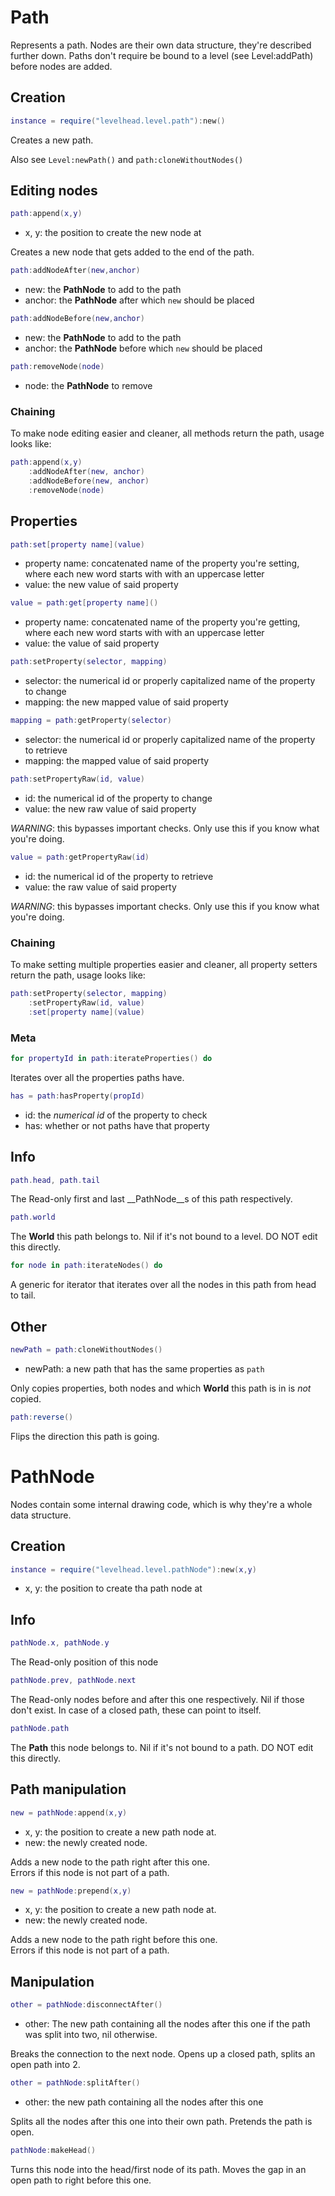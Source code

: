 # Path

Represents a path.
Nodes are their own data structure, they're described further down.
Paths don't require be bound to a level (see Level:addPath) before nodes are added.

## Creation

```Lua
instance = require("levelhead.level.path"):new()
```
Creates a new path.

Also see `Level:newPath()` and `path:cloneWithoutNodes()`

## Editing nodes

```Lua
path:append(x,y)
```
- x, y: the position to create the new node at

Creates a new node that gets added to the end of the path.

```Lua
path:addNodeAfter(new,anchor)
```
- new: the __PathNode__ to add to the path
- anchor: the __PathNode__ after which `new` should be placed

```Lua
path:addNodeBefore(new,anchor)
```
- new: the __PathNode__ to add to the path
- anchor: the __PathNode__ before which `new` should be placed

```Lua
path:removeNode(node)
```
- node: the __PathNode__ to remove

### Chaining

To make node editing easier and cleaner, all methods return the path, usage looks like:

```Lua
path:append(x,y)
    :addNodeAfter(new, anchor)
    :addNodeBefore(new, anchor)
    :removeNode(node)
```

## Properties

```Lua
path:set[property name](value)
```
- property name: concatenated name of the property you're setting, where each new word starts with with an uppercase letter
- value: the new value of said property

```Lua
value = path:get[property name]()
```
- property name: concatenated name of the property you're getting, where each new word starts with with an uppercase letter
- value: the value of said property

```Lua
path:setProperty(selector, mapping)
```
- selector: the numerical id or properly capitalized name of the property to change
- mapping: the new mapped value of said property

```Lua
mapping = path:getProperty(selector)
```
- selector: the numerical id or properly capitalized name of the property to retrieve
- mapping: the mapped value of said property

```Lua
path:setPropertyRaw(id, value)
```
- id: the numerical id of the property to change
- value: the new raw value of said property

_WARNING_: this bypasses important checks. Only use this if you know what you're doing.

```Lua
value = path:getPropertyRaw(id)
```
- id: the numerical id of the property to retrieve
- value: the raw value of said property

_WARNING_: this bypasses important checks. Only use this if you know what you're doing.

### Chaining

To make setting multiple properties easier and cleaner, all property setters return the path, usage looks like:

```Lua
path:setProperty(selector, mapping)
    :setPropertyRaw(id, value)
    :set[property name](value)
```

### Meta

```Lua
for propertyId in path:iterateProperties() do
```
Iterates over all the properties paths have.

```Lua
has = path:hasProperty(propId)
```
- id: the _numerical id_ of the property to check
- has: whether or not paths have that property

## Info

```Lua
path.head, path.tail
```
The Read-only first and last __PathNode__s of this path respectively.

```Lua
path.world
```
The __World__ this path belongs to. Nil if it's not bound to a level. DO NOT edit this directly.

```Lua
for node in path:iterateNodes() do
```
A generic for iterator that iterates over all the nodes in this path from head to tail.

## Other

```Lua
newPath = path:cloneWithoutNodes()
```
- newPath: a new path that has the same properties as `path`

Only copies properties, both nodes and which __World__ this path is in is _not_ copied.

```Lua
path:reverse()
```
Flips the direction this path is going.

# PathNode

Nodes contain some internal drawing code, which is why they're a whole data structure.

## Creation

```Lua
instance = require("levelhead.level.pathNode"):new(x,y)
```
- x, y: the position to create tha path node at

## Info

```Lua
pathNode.x, pathNode.y
```
The Read-only position of this node

```Lua
pathNode.prev, pathNode.next
```
The Read-only nodes before and after this one respectively. Nil if those don't exist.
In case of a closed path, these can point to itself.

```Lua
pathNode.path
```
The __Path__ this node belongs to. Nil if it's not bound to a path. DO NOT edit this directly.

## Path manipulation

```Lua
new = pathNode:append(x,y)
```
- x, y: the position to create a new path node at.
- new: the newly created node.

Adds a new node to the path right after this one. \
Errors if this node is not part of a path.

```Lua
new = pathNode:prepend(x,y)
```
- x, y: the position to create a new path node at.
- new: the newly created node.

Adds a new node to the path right before this one. \
Errors if this node is not part of a path.

## Manipulation

```Lua
other = pathNode:disconnectAfter()
```
- other: The new path containing all the nodes after this one if the path was split into two, nil otherwise.

Breaks the connection to the next node.
Opens up a closed path, splits an open path into 2.

```Lua
other = pathNode:splitAfter()
```
- other: the new path containing all the nodes after this one

Splits all the nodes after this one into their own path.
Pretends the path is open.

```Lua
pathNode:makeHead()
```
Turns this node into the head/first node of its path.
Moves the gap in an open path to right before this one.
